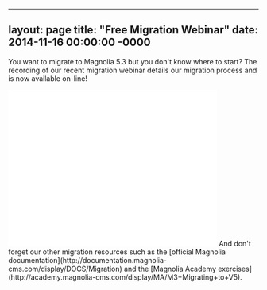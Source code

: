 ----
layout: page
title: "Free Migration Webinar"
date: 2014-11-16 00:00:00 -0000
----
You want to migrate to Magnolia 5.3 but you don't know where to start? The recording of our recent migration webinar details our migration process and is now available on-line!
<iframe width="420" height="315" src="//www.youtube.com/embed/ojexmGwbMZQ" frameborder="0" allowfullscreen></iframe>
And don't forget our other migration resources such as the [official Magnolia documentation](http://documentation.magnolia-cms.com/display/DOCS/Migration) and the [Magnolia Academy exercises](http://academy.magnolia-cms.com/display/MA/M3+Migrating+to+V5).
